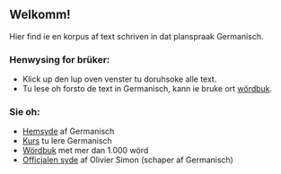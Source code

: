## Welkomm!

Hier find ie en korpus af text schriven in dat planspraak Germanisch.

### Henwysing for brüker:

- Klick up den lup oven venster tu doruhsoke alle text.
- Tu lese oh forsto de text in Germanisch, kann ie bruke ort [wördbuk](/dictionary).

### Sie oh:

- [Hemsyde](https://germanisch-lang.github.io) af Germanisch
- [Kurs](https://germanisch-lang.github.io/learn-english) tu lere Germanisch
- [Wördbuk](https://germanisch-lang.github.io/dictionary) met mer dan 1.000 wörd
- [Officjalen syde](http://sambahsa.pbworks.com/w/page/153333312/Germanisch) af Olivier Simon (schaper af Germanisch)
